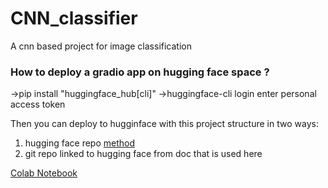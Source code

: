# CNN_classifier
A cnn  based project for image classification


### How to deploy a gradio app on hugging face space ?
->pip install "huggingface_hub[cli]"
->huggingface-cli login
enter personal access token

Then you can deploy  to hugginface with this project structure in two ways:
1. hugging face repo [method](https://www.udemy.com/course/complete-computer-vision-bootcamp-with-pytoch-tensorflow/learn/lecture/49094327#overview)
2. git repo linked to hugging face from doc that is used here

[Colab Notebook](https://colab.research.google.com/drive/16BU4aL_mGSxUBQHmyK9BO5xYjJ5aB2M8)